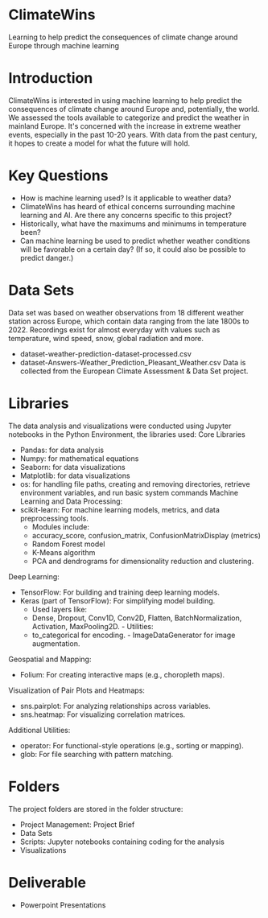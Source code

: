 # ClimateWins
Learning to help predict the consequences of climate change around Europe through machine learning
# Introduction
ClimateWins is interested in using machine learning to help predict the consequences of climate change around Europe and, potentially, the world. We assessed the tools available to categorize and predict the weather in mainland Europe.  It's concerned with the increase in extreme weather events, especially in the past 10-20 years. With data from the past century, it hopes to create a model for what the future will hold.
# Key Questions
-  How is machine learning used? Is it applicable to weather data?
-  ClimateWins has heard of ethical concerns surrounding machine learning and AI. Are there any concerns specific to this project?
-  Historically, what have the maximums and minimums in temperature been?
-  Can machine learning be used to predict whether weather conditions will be favorable on a certain day? (If so, it could also be possible to predict danger.)

# Data Sets
Data set was based on weather observations from 18 different weather station across Europe, which contain data ranging from the late 1800s to 2022.  Recordings exist for almost everyday with values such as temperature, wind speed, snow, global radiation and more.  

-  dataset-weather-prediction-dataset-processed.csv
-  dataset-Answers-Weather_Prediction_Pleasant_Weather.csv
Data is collected from the European Climate Assessment & Data Set project.

# Libraries
The data analysis and visualizations were conducted using Jupyter notebooks in the Python Environment, the libraries used:
Core Libraries
-  Pandas: for data analysis
-  Numpy: for mathematical equations
-  Seaborn: for data visualizations
-  Matplotlib: for data visualizations
-  os: for handling file paths, creating and removing directories, retrieve environment variables, and run basic system commands
Machine Learning and Data Processing:
-  scikit-learn: For machine learning models, metrics, and data preprocessing tools.
    -  Modules include:
      -  accuracy_score, confusion_matrix, ConfusionMatrixDisplay (metrics)
      -  Random Forest model
      -  K-Means algorithm
    -  PCA and dendrograms for dimensionality reduction and clustering.

Deep Learning:
  -  TensorFlow: For building and training deep learning models.
  -  Keras (part of TensorFlow): For simplifying model building.
     -  Used layers like:
      -  Dense, Dropout, Conv1D, Conv2D, Flatten, BatchNormalization, Activation, MaxPooling2D.
    -  Utilities:
      -  to_categorical for encoding.
    -  ImageDataGenerator for image augmentation.

Geospatial and Mapping:
  -  Folium: For creating interactive maps (e.g., choropleth maps).

Visualization of Pair Plots and Heatmaps:
  -  sns.pairplot: For analyzing relationships across variables.
  -  sns.heatmap: For visualizing correlation matrices.

Additional Utilities:
  -  operator: For functional-style operations (e.g., sorting or mapping).
  -  glob: For file searching with pattern matching.

# Folders
The project folders are stored in the folder structure:

-  Project Management: Project Brief
-  Data Sets
-  Scripts: Jupyter notebooks containing coding for the analysis
-  Visualizations

# Deliverable

-  Powerpoint Presentations


